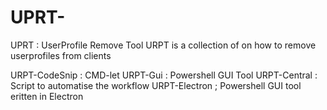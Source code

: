 # UPRT-
UPRT : UserProfile Remove Tool
URPT is a collection of on how to remove userprofiles from clients

URPT-CodeSnip : CMD-let
URPT-Gui : Powershell GUI Tool
URPT-Central : Script to automatise the workflow
URPT-Electron ; Powershell GUI tool eritten in Electron 
